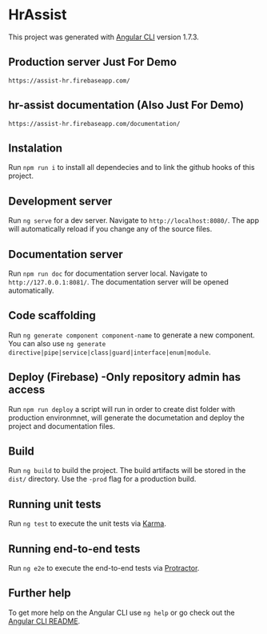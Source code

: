 # HrAssist

This project was generated with [Angular CLI](https://github.com/angular/angular-cli) version 1.7.3.

## Production server Just For Demo

`https://assist-hr.firebaseapp.com/`

## hr-assist documentation (Also Just For Demo)

`https://assist-hr.firebaseapp.com/documentation/`

## Instalation

Run `npm run i` to install all dependecies and to link the github hooks of this project.

## Development server

Run `ng serve` for a dev server. Navigate to `http://localhost:8080/`. The app will automatically reload if you change any of the source files.

## Documentation server

Run `npm run doc` for documentation server local. Navigate to `http://127.0.0.1:8081/`. The documentation server will be opened automatically.

## Code scaffolding

Run `ng generate component component-name` to generate a new component. You can also use `ng generate directive|pipe|service|class|guard|interface|enum|module`.

## Deploy (Firebase) -Only repository admin has access

Run `npm run deploy` a script will run in order to create dist folder with production environmnet, will generate the documetation and deploy the project and documentation files.

## Build

Run `ng build` to build the project. The build artifacts will be stored in the `dist/` directory. Use the `-prod` flag for a production build.

## Running unit tests

Run `ng test` to execute the unit tests via [Karma](https://karma-runner.github.io).

## Running end-to-end tests

Run `ng e2e` to execute the end-to-end tests via [Protractor](http://www.protractortest.org/).

## Further help

To get more help on the Angular CLI use `ng help` or go check out the [Angular CLI README](https://github.com/angular/angular-cli/blob/master/README.md).
